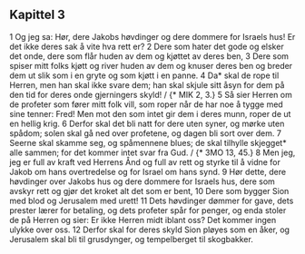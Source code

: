 ## Kapittel 3

1 Og jeg sa: Hør, dere Jakobs høvdinger og dere dommere for Israels hus! Er det ikke deres sak å vite hva rett er?
2 Dere som hater det gode og elsker det onde, dere som flår huden av dem og kjøttet av deres ben,
3 Dere som spiser mitt folks kjøtt og river huden av dem og knuser deres ben og breder dem ut slik som i en gryte og som kjøtt i en panne.
4 Da* skal de rope til Herren, men han skal ikke svare dem; han skal skjule sitt åsyn for dem på den tid for deres onde gjerningers skyld! / {* MIK 2, 3.}
5 Så sier Herren om de profeter som fører mitt folk vill, som roper når de har noe å tygge med sine tenner: Fred! Men mot den som intet gir dem i deres munn, roper de ut en hellig krig.
6 Derfor skal det bli natt for dere uten syner, og mørke uten spådom; solen skal gå ned over profetene, og dagen bli sort over dem.
7 Seerne skal skamme seg, og spåmennene blues; de skal tilhylle skjegget* alle sammen; for det kommer intet svar fra Gud. / {* 3MO 13, 45.}
8 Men jeg, jeg er full av kraft ved Herrens Ånd og full av rett og styrke til å vidne for Jakob om hans overtredelse og for Israel om hans synd.
9 Hør dette, dere høvdinger over Jakobs hus og dere dommere for Israels hus, dere som avskyr rett og gjør det kroket alt det som er bent,
10 Dere som bygger Sion med blod og Jerusalem med urett!
11 Dets høvdinger dømmer for gave, dets prester lærer for betaling, og dets profeter spår for penger, og enda stoler de på Herren og sier: Er ikke Herren midt iblant oss? Det kommer ingen ulykke over oss.
12 Derfor skal for deres skyld Sion pløyes som en åker, og Jerusalem skal bli til grusdynger, og tempelberget til skogbakker.
